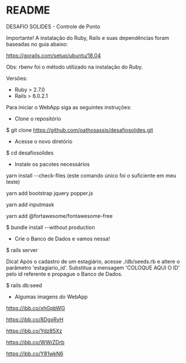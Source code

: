 # README
DESAFIO SOLIDES - Controle de Ponto

Importante!
A instalação do Ruby, Rails e suas dependências foram baseadas no guia abaixo:

https://gorails.com/setup/ubuntu/18.04

Obs: rbenv foi o método utilizado na instalação do Ruby.

Versões: 

- Ruby > 2.7.0
- Rails > 6.0.2.1

Para iniciar o WebApp siga as seguintes instruções:

- Clone o repositório 

$ git clone https://github.com/oathosassis/desafiosolides.git

- Acesse o novo diretório

$ cd desafiosolides

- Instale os pacotes necessários

yarn install --check-files (este comando único foi o suficiente em meu teste)

yarn add bootstrap jquery popper.js

yarn add inputmask

yarn add @fortawesome/fontawesome-free

$ bundle install --without production

- Crie o Banco de Dados e vamos nessa!

$ rails server

Dica!
Após o cadastro de um estagiário, acesse ./db/seeds.rb e altere o parâmetro 'estagiario_id'.
Substitua a mensagem 'COLOQUE AQUI O ID' pelo id referente e propague o Banco de Dados.

$ rails db:seed

- Algumas imagens do WebApp

https://ibb.co/xhGpbWG

https://ibb.co/8DgxRvH

https://ibb.co/Ydz85Xz

https://ibb.co/WWrZDrb

https://ibb.co/Y81wkN6